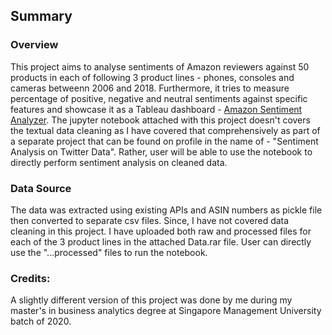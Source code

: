 ## Summary

### Overview
This project aims to analyse sentiments of Amazon reviewers against 50 products in each of following 3 product lines - phones, consoles and cameras betweenn 2006 and 2018.
Furthermore, it tries to measure percentage of positive, negative and neutral sentiments against specific features and showcase it as a Tableau dashboard - 
[Amazon Sentiment Analyzer](https://public.tableau.com/profile/arya4413#!/vizhome/ReviewAnlayzerTool/ExecutiveSummary).
The jupyter notebook attached with this project doesn't covers the textual data cleaning as I have covered that comprehensively as part of a separate project that can be found on profile in the name of - "Sentiment Analysis on Twitter Data". 
Rather, user will be able to use the notebook to directly perform sentiment analysis on cleaned data.

### Data Source
The data was extracted using existing APIs and ASIN numbers as pickle file then converted to separate csv files. 
Since, I have not covered data cleaning in this project. I have uploaded both raw and processed files for each of the 3 product lines in the attached Data.rar file.
User can directly use the "...processed" files to run the notebook.

### Credits:
A slightly different version of this project was done by me during my master's in business analytics degree at Singapore Management University batch of 2020.
